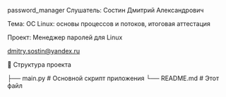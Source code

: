 password_manager
Слушатель: Состин Дмитрий Александрович

Тема: ОС Linux: основы процессов и потоков, итоговая аттестация

Проект: Менеджер паролей для Linux

dmitry.sostin@yandex.ru

📂 Структура проекта

├── main.py # Основной скрипт приложения └── README.md # Этот файл
